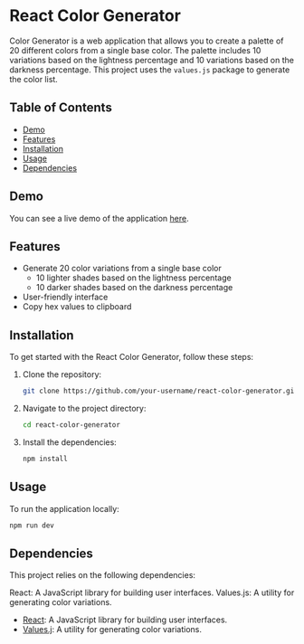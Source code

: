 # React Color Generator

Color Generator is a web application that allows you to create a palette of 20 different colors from a single base color. The palette includes 10 variations based on the lightness percentage and 10 variations based on the darkness percentage. This project uses the `values.js` package to generate the color list.

## Table of Contents

- [Demo](#demo)
- [Features](#features)
- [Installation](#installation)
- [Usage](#usage)
- [Dependencies](#dependencies)

## Demo

You can see a live demo of the application [here](#).

## Features

- Generate 20 color variations from a single base color
  - 10 lighter shades based on the lightness percentage
  - 10 darker shades based on the darkness percentage
- User-friendly interface
- Copy hex values to clipboard

## Installation

To get started with the React Color Generator, follow these steps:

1. Clone the repository:

   ```bash
   git clone https://github.com/your-username/react-color-generator.git
   ```

2. Navigate to the project directory:

   ```bash
   cd react-color-generator
   ```

3. Install the dependencies:

   ```bash
   npm install
   ```

## Usage

To run the application locally:

```bash
npm run dev
```

## Dependencies

This project relies on the following dependencies:

React: A JavaScript library for building user interfaces.
Values.js: A utility for generating color variations.
- [React](https://react.dev/): A JavaScript library for building user interfaces.
- [Values.j](https://github.com/noeldelgado/values.js/blob/master/README.md): A utility for generating color variations.
